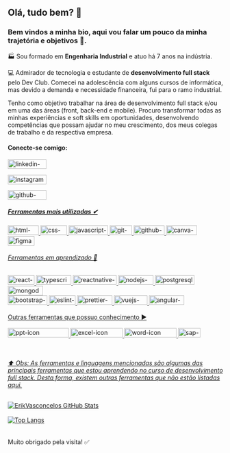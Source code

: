 <h2>Olá, tudo bem? 👋</h2>

<h3>Bem vindos a minha bio, aqui vou falar um pouco da minha trajetória e objetivos 🎯.</h3>

<p>🏭 Sou formado em <b>Engenharia Industrial</b> e atuo há 7 anos na indústria.</p>

<p>💻 Admirador de tecnologia e estudante de <strong>desenvolvimento full stack</strong> pelo Dev Club. Comecei na adolescência com alguns cursos de informática, mas devido a demanda e necessidade financeira, fui para o ramo industrial.</p>
<p>Tenho como objetivo trabalhar na área de desenvolvimento full stack e/ou em uma das áreas (front, back-end e mobile). Procuro transformar todas as minhas experiências e soft skills em oportunidades, desenvolvendo competências que possam ajudar no meu crescimento, dos meus colegas de trabalho e da respectiva empresa.</p>

<h4>Conecte-se comigo:</h4>

<a target="_blank" href="https://www.linkedin.com/in/erik-willams-matias-vasconcelos-443481121"/> <img src="https://img.shields.io/badge/LinkedIn-0077B5?style=for-the-badge&logo=linkedin&logoColor=white" width="90px" height="22px" alt="linkedin-icon"/>

<a target="_blank" href="https://instagram.com/erikwm.vasconcelos?igshid=YmMyMTA2M2Y="/> <img src="https://img.shields.io/badge/Instagram-E4405F?style=for-the-badge&logo=instagram&logoColor=white" width="90px" height="22px" alt="instagram-icon"/>

<a target="_blank" href="https://github.com/ErikVasconcelos"/> <img src="https://img.shields.io/badge/GitHub-100000?style=for-the-badge&logo=github&logoColor=white" width="90px" height="22px" alt="github-icon"/>

<h5>Ferramentas mais utilizadas ✔</h5>

<img src="https://img.shields.io/badge/HTML5-E34F26?style=for-the-badge&logo=html5&logoColor=white" width="72px" height="22px" alt="html-icon"/>
<img src="https://img.shields.io/badge/CSS3-1572B6?style=for-the-badge&logo=css3&logoColor=white" width="62px" height="22px" alt="css-icon"/>
<a target="_blank" href="https://www.javascript.com/"/> <img src="https://img.shields.io/badge/JavaScript-F7DF1E?style=for-the-badge&logo=javascript&logoColor=black" width="92px" height="22px" alt="javascript-icon"/>
<img src="https://img.shields.io/badge/GIT-E44C30?style=for-the-badge&logo=git&logoColor=white" width="52px" height="22px" alt="git-icon"/>
<img src="https://img.shields.io/badge/GitHub-100000?style=for-the-badge&logo=github&logoColor=white" width="72px" height="22px" alt="github-icon"/>
<img src="https://img.shields.io/badge/Canva-%2300C4CC.svg?&style=for-the-badge&logo=Canva&logoColor=white" width="72px" height="22px" alt="canva-icon"/>
<img src="https://img.shields.io/badge/Figma-F24E1E?style=for-the-badge&logo=figma&logoColor=white" width="62px" height="22px" alt="figma-icon"/>

<br>
<h6>Ferramentas em aprendizado 🚀</h6>
<img src="https://img.shields.io/badge/React-20232A?style=for-the-badge&logo=react&logoColor=61DAFB" width="62px" height="22px" alt="react-icon"/>
<img src="https://img.shields.io/badge/TypeScript-007ACC?style=for-the-badge&logo=typescript&logoColor=white" width="82px" height="22px" alt="typescript-icon"/>
<img src="https://img.shields.io/badge/React_Native-20232A?style=for-the-badge&logo=react&logoColor=61DAFB" width="102px" height="22px" alt="reactnative-icon"/>
<img src="https://img.shields.io/badge/Node.js-43853D?style=for-the-badge&logo=node.js&logoColor=white" width="82px" height="22px" alt="nodejs-icon"/>
<img src="https://img.shields.io/badge/PostgreSQL-316192?style=for-the-badge&logo=postgresql&logoColor=white" width="92px" height="22px" alt="postgresql-icon"/>
<img src="https://img.shields.io/badge/MongoDB-4EA94B?style=for-the-badge&logo=mongodb&logoColor=white" width="82px" height="22px" alt="mongodb-icon"/>
<br>
<img src="https://img.shields.io/badge/Bootstrap-563D7C?style=for-the-badge&logo=bootstrap&logoColor=white" width="92px" height="22px" alt="bootstrap-icon"/>
<img src="https://img.shields.io/badge/eslint-3A33D1?style=for-the-badge&logo=eslint&logoColor=white" width="62px" height="22px" alt="eslint-icon"/>
<img src="https://img.shields.io/badge/prettier-1A2C34?style=for-the-badge&logo=prettier&logoColor=F7BA3E" width="82px" height="22px" alt="prettier-icon"/>
<img src="https://img.shields.io/badge/Vue.js-35495E?style=for-the-badge&logo=vue.js&logoColor=4FC08D" width="78px" height="22px" alt="vuejs-icon"/>
<img src="https://img.shields.io/badge/Angular-DD0031?style=for-the-badge&logo=angular&logoColor=white" width="82px" height="22px" alt="angular-icon"/>
<br><br>
<h7>Outras ferramentas que possuo conhecimento ▶</h7>
<br><br>
<img src="https://img.shields.io/badge/Microsoft_PowerPoint-B7472A?style=for-the-badge&logo=microsoft-powerpoint&logoColor=white" width="142px" height="22px" alt="ppt-icon"/>
<img src="https://img.shields.io/badge/Microsoft_Excel-217346?style=for-the-badge&logo=microsoft-excel&logoColor=white" width="122px" height="22px" alt="excel-icon"/>
<img src="https://img.shields.io/badge/Microsoft_Word-2B579A?style=for-the-badge&logo=microsoft-word&logoColor=white" width="122px" height="22px" alt="word-icon"/>
<img src="https://img.shields.io/badge/SAP-0FAAFF?style=for-the-badge&logo=sap&logoColor=white" width="52px" height="22px" alt="sap-icon"/>


<br><br>
<h8><i>⬆️ Obs: As ferramentas e linguagens mencionadas são algumas das principais ferramentas que estou aprendendo no curso de desenvolvimento full stack. Desta forma, existem outras ferramentas que não estão listadas aqui.</i></h8>
<br><br>

![ErikVasconcelos GitHub Stats](https://github-readme-stats.vercel.app/api?username=ErikVasconcelos&theme=swift&show_icons=true)
<br><br>
[![Top Langs](https://github-readme-stats.vercel.app/api/top-langs/?username=ErikVasconcelos&layout=compact)](https://github.com/anuraghazra/github-readme-stats)
<br><br><br>
<h9>Muito obrigado pela visita! :white_check_mark: </h9>

